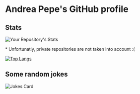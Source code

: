 # Andrea Pepe's GitHub profile 

## Stats
![Your Repository's Stats](https://github-readme-stats.vercel.app/api?username=AndreaPepe&count_private=true&theme=tokyonight&show_icons=true&include_all_commits=true)


\* Unfortunatly, private repositories are not taken into account :(

[![Top Langs](https://github-readme-stats.vercel.app/api/top-langs/?username=AndreaPepe&layout=compact&langs_count=10&layout=compact&theme=tokyonight)](https://github.com/anuraghazra/github-readme-stats)

## Some random jokes
![Jokes Card](https://readme-jokes.vercel.app/api?theme=tokyonight)

